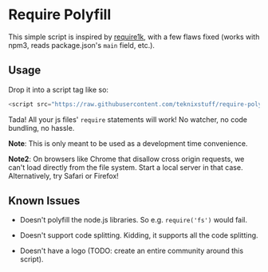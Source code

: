 # Require Polyfill

This simple script is inspired by [require1k](http://stuk.github.io/require1k/), with a few flaws fixed (works with npm3, reads package.json's `main` field, etc.).

## Usage

Drop it into a script tag like so:

```js
<script src="https://raw.githubusercontent.com/teknixstuff/require-polyfill/master/require_polyfill.js"></script>
```

Tada! All your js files' `require` statements will work! No watcher, no code bundling, no hassle.

**Note**: This is only meant to be used as a development time convenience.

**Note2**: On browsers like Chrome that disallow cross origin requests, we can't load directly from the file system. Start a local server in that case. Alternatively, try Safari or Firefox!


## Known Issues

- Doesn't polyfill the node.js libraries. So e.g. `require('fs')` would fail.

- Doesn't support code splitting. Kidding, it supports all the code splitting.

- Doesn't have a logo (TODO: create an entire community around this script).

